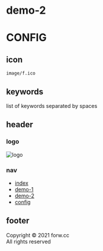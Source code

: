 # demo-2

# CONFIG

## icon

`image/f.ico`

## keywords

list of keywords separated by spaces

## header

### logo

![logo](image/forw.png)

### nav

- [index](index.php)
- [demo-1](index.php?f=demo/demo-1)
- [demo-2](index.php?f=demo/demo-2)
- [config](index.php?f=demo/config)

## footer

Copyright © 2021 forw.cc  
All rights reserved